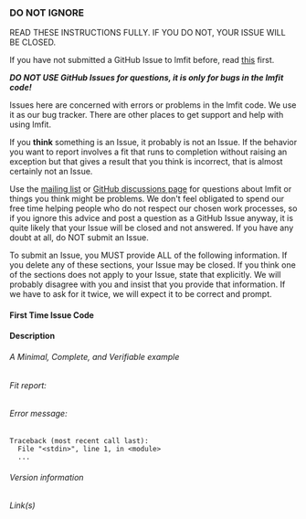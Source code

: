 ### DO NOT IGNORE ###

READ THESE INSTRUCTIONS FULLY. IF YOU DO NOT, YOUR ISSUE WILL BE CLOSED.

If you have not submitted a GitHub Issue to lmfit before, read [this](https://github.com/lmfit/lmfit-py/blob/master/.github/CONTRIBUTING.md) first.

***DO NOT USE GitHub Issues for questions, it is only for bugs in the lmfit code!***

Issues here are concerned with errors or problems in the lmfit code.  We use it as our bug
tracker.  There are other places to get support and help with using lmfit.

If you **think** something is an Issue, it probably is not an Issue. If the behavior you
want to report involves a fit that runs to completion without raising an exception but
that gives a result that you think is incorrect, that is almost certainly not an Issue.

Use the [mailing list](https://groups.google.com/group/lmfit-py) or [GitHub discussions
page](https://github.com/lmfit/lmfit-py/discussions) for questions about lmfit or things
you think might be problems.  We don't feel obligated to spend our free time helping
people who do not respect our chosen work processes, so if you ignore this advice and post
a question as a GitHub Issue anyway, it is quite likely that your Issue will be closed and
not answered. If you have any doubt at all, do NOT submit an Issue.

To submit an Issue, you MUST provide ALL of the following information.  If you delete any
of these sections, your Issue may be closed. If you think one of the sections does not
apply to your Issue, state that explicitly. We will probably disagree with you and insist
that you provide that information. If we have to ask for it twice, we will expect it to be
correct and prompt.

#### First Time Issue Code
<!-- If this is your first Issue, you will write down the Secret Code for First Time Issues from the CONTRIBUTING.md file linked to above -->

#### Description
<!-- Provide a short description of the issue, describe the expected outcome, and give the actual result -->

###### A Minimal, Complete, and Verifiable example
<!-- see, for example, https://stackoverflow.com/help/mcve on how to do this -->


###### Fit report:
<!-- paste the *full* fit report here  -->


###### Error message:
<!-- If any, paste the *full* error message inside a code block (starting from line Traceback) -->

```
Traceback (most recent call last):
  File "<stdin>", line 1, in <module>
  ...
```

###### Version information
<!-- Generate version information with this command in the Python shell and copy the output here:
import sys, lmfit, numpy, scipy, asteval, uncertainties
print(f"Python: {sys.version}\n\nlmfit: {lmfit.__version__}, scipy: {scipy.__version__}, numpy: {numpy.__version__},"
      f"asteval: {asteval.__version__}, uncertainties: {uncertainties.__version__}")
-->

###### Link(s)
<!-- If you started a discussion on the lmfit mailing list, discussion page, or Stack Overflow, please provide the relevant link(s) -->
